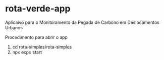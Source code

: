 # rota-verde-app

Aplicaivo para o Monitoramento da Pegada de Carbono em Deslocamentos Urbanos

Procedimento para abrir o app
1. cd rota-simples/rota-simples
2. npx expo start


